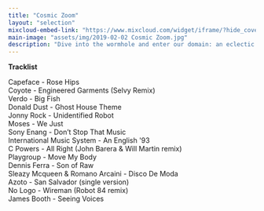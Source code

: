 ```yaml
---
title: "Cosmic Zoom"
layout: "selection"
mixcloud-embed-link: "https://www.mixcloud.com/widget/iframe/?hide_cover=1&light=true&hide_artwork=true&feed=%2Fprivateagenda%2Fprivate-agenda-selections-cosmic-zoom%2F"
main-image: "assets/img/2019-02-02 Cosmic Zoom.jpg"
description: "Dive into the wormhole and enter our domain: an eclectic musical journey that dips into house, the strains of italo and wonky disco, fit for Barbarellas and your nearest basement."
---
```

**Tracklist**
    
Capeface - Rose Hips  
Coyote - Engineered Garments (Selvy Remix)  
Verdo - Big Fish  
Donald Dust - Ghost House Theme  
Jonny Rock - Unidentified Robot  
Moses - We Just  
Sony Enang - Don’t Stop That Music  
International Music System - An English '93  
C Powers - All Right (John Barera & Will Martin remix)  
Playgroup - Move My Body  
Dennis Ferra - Son of Raw  
Sleazy Mcqueen & Romano Arcaini - Disco De Moda  
Azoto - San Salvador (single version)  
No Logo - Wireman (Robot 84 remix)  
James Booth - Seeing Voices  